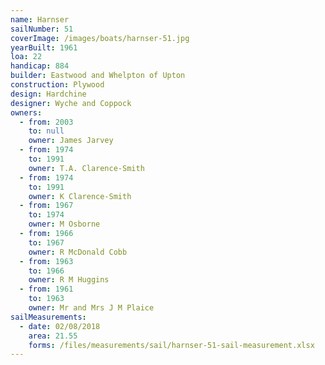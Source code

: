 ```yaml
---
name: Harnser
sailNumber: 51
coverImage: /images/boats/harnser-51.jpg
yearBuilt: 1961
loa: 22
handicap: 884
builder: Eastwood and Whelpton of Upton
construction: Plywood
design: Hardchine
designer: Wyche and Coppock
owners:
  - from: 2003
    to: null
    owner: James Jarvey
  - from: 1974
    to: 1991
    owner: T.A. Clarence-Smith
  - from: 1974
    to: 1991
    owner: K Clarence-Smith
  - from: 1967
    to: 1974
    owner: M Osborne
  - from: 1966
    to: 1967
    owner: R McDonald Cobb
  - from: 1963
    to: 1966
    owner: R M Huggins
  - from: 1961
    to: 1963
    owner: Mr and Mrs J M Plaice
sailMeasurements:
  - date: 02/08/2018
    area: 21.55
    forms: /files/measurements/sail/harnser-51-sail-measurement.xlsx
---
```

